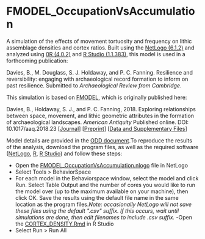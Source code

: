 # FMODEL_OccupationVsAccumulation
A simulation of the effects of movement tortuosity and frequency on lithic assemblage densities and cortex ratios. Built using the [NetLogo (6.1.2)](https://ccl.northwestern.edu/netlogo/) and analyzed using [0R (4.0.2)](https://cran.r-project.org/) and [R Studio (1.1.383)](https://rstudio.com/), this model is used in a forthcoming publication:

Davies, B., M. Douglass, S. J. Holdaway, and P. C. Fanning. Resilience and reversibility: engaging with archaeological record formation to inform on past resilience. Submitted to
*Archaeological Review from Cambridge*.

This simulation is based on [FMODEL](https://github.com/b-davies/FMODEL), which is originally published here: 

Davies, B., Holdaway, S. J., and P. C. Fanning, 2018. Exploring relationships between space, movement, and lithic geometric attributes in the formation of archaeological landscapes. *American Antiquity* Published online. DOI: 10.1017/aaq.2018.23  [[Journal](https://doi.org/10.1017/aaq.2018.23)] [[Preprint](https://doi.org/10.17605/OSF.IO/92NYB)] [[Data and Supplementary Files](https://github.com/b-davies/FMODEL)]

Model details are provided in the [ODD document](https://github.com/b-davies/CortexDensity/blob/master/FMODEL_OccVsAcc%20ODD.pdf).To reproduce the results of the analysis, download the program files, as well as the required software ([NetLogo](https://ccl.northwestern.edu/netlogo/), [R](https://cran.r-project.org/), [R Studio](https://rstudio.com/)) and follow these steps:

- Open the [FMODEL_OccupationVsAccumulation.nlogo](https://github.com/b-davies/CortexDensity/blob/master/FMODEL_OccupationVsAccumulation.nlogo) file in NetLogo
- Select Tools > BehaviorSpace
- For each model in the Behaviorspace window, select the model and click Run. Select Table Output and the number of cores you would like to run the model over (up to the maximum available on your machine), then click OK. Save the results using the default file name in the same location as the program files.*Note: occasionally NetLogo will not save these files using the default ".csv" suffix. If this occurs, wait until simulations are done, then edit filenames to include .csv suffix.*
-Open the [CORTEX_DENSITY.Rmd](https://github.com/b-davies/CortexDensity/blob/master/CORTEX_DENSITY.Rmd) in R Studio
- Select Run > Run All 
